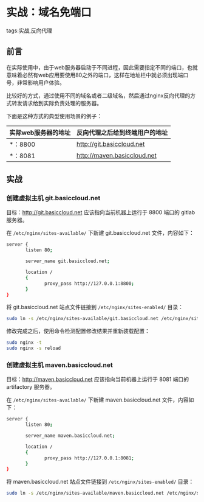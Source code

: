 # 实战：域名免端口

tags:实战,反向代理

## 前言

在实际使用中，由于web服务器启动于不同进程，因此需要指定不同的端口，也就意味着必然有web应用要使用80之外的端口，这样在地址栏中就必须出现端口号，非常影响用户体验。

比较好的方式，通过使用不同的域名或者二级域名，然后通过nginx反向代理的方式转发请求给到实际负责处理的服务器。

下面是这种方式的典型使用场景的例子：

| 实际web服务器的地址 | 反向代理之后给到终端用户的地址 |
|--------|--------|
|    *：8800    |   http://git.basiccloud.net     |
|    *：8081    |   http://maven.basiccloud.net     |

## 实战

### 创建虚拟主机 git.basiccloud.net

目标：http://git.basiccloud.net 应该指向当前机器上运行于 8800 端口的 gitlab 服务器。

在 `/etc/nginx/sites-available/` 下新建 git.basiccloud.net 文件，内容如下：

```bash
server {
       listen 80;

       server_name git.basiccloud.net;

       location /
       {
              proxy_pass http://127.0.0.1:8800;
       }
}
```

将 git.basiccloud.net 站点文件链接到 `/etc/nginx/sites-enabled/` 目录：

```bash
sudo ln -s /etc/nginx/sites-available/git.basiccloud.net /etc/nginx/sites-enabled/git.basiccloud.net
```

修改完成之后，使用命令检测配置修改结果并重新装载配置：

```bash
sudo nginx -t
sudo nginx -s reload
```

### 创建虚拟主机 maven.basiccloud.net

目标：http://maven.basiccloud.net 应该指向当前机器上运行于 8081 端口的 artifactory 服务器。

在 `/etc/nginx/sites-available/` 下新建 maven.basiccloud.net 文件，内容如下：

```bash
server {
       listen 80;

       server_name maven.basiccloud.net;

       location /
       {
              proxy_pass http://127.0.0.1:8081;
       }
}
```

将 maven.basiccloud.net 站点文件链接到 `/etc/nginx/sites-enabled/` 目录：

```bash
sudo ln -s /etc/nginx/sites-available/maven.basiccloud.net /etc/nginx/sites-enabled/maven.basiccloud.net
```
